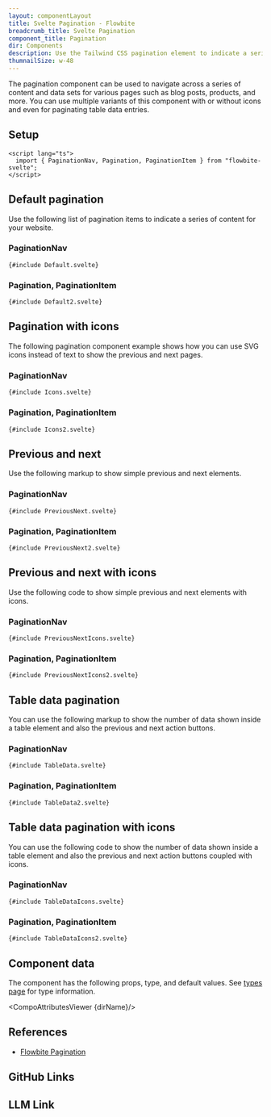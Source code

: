 ```yaml
---
layout: componentLayout
title: Svelte Pagination - Flowbite
breadcrumb_title: Svelte Pagination
component_title: Pagination
dir: Components
description: Use the Tailwind CSS pagination element to indicate a series of content across various pages
thumnailSize: w-48
---
```


<script lang="ts">
  import { CompoAttributesViewer,  GitHubCompoLinks, toKebabCase, LlmLink } from '../../utils'
  import { Badge, Heading, P, A } from '$lib'
  const dirName = toKebabCase(component_title)
</script>

The pagination component can be used to navigate across a series of content and data sets for various pages such as blog posts, products, and more. You can use multiple variants of this component with or without icons and even for paginating table data entries.

## Setup

```svelte example hideOutput
<script lang="ts">
  import { PaginationNav, Pagination, PaginationItem } from "flowbite-svelte";
</script>
```

## Default pagination

Use the following list of pagination items to indicate a series of content for your website.

### PaginationNav

```svelte example class="flex flex-col justify-center items-center gap-3" hideResponsiveButtons
{#include Default.svelte}
```

### Pagination, PaginationItem

```svelte example class="flex flex-col justify-center items-center gap-3" hideResponsiveButtons
{#include Default2.svelte}
```

## Pagination with icons

The following pagination component example shows how you can use SVG icons instead of text to show the previous and next pages.

### PaginationNav

```svelte example class="flex flex-col justify-center items-center gap-3" hideResponsiveButtons
{#include Icons.svelte}
```

### Pagination, PaginationItem

```svelte example class="flex flex-col justify-center items-center gap-3" hideResponsiveButtons
{#include Icons2.svelte}
```

## Previous and next

Use the following markup to show simple previous and next elements.

### PaginationNav

```svelte example class="flex flex-col justify-center items-center gap-3" hideResponsiveButtons
{#include PreviousNext.svelte}
```

### Pagination, PaginationItem

```svelte example class="flex flex-col justify-center items-center gap-3" hideResponsiveButtons
{#include PreviousNext2.svelte}
```

## Previous and next with icons

Use the following code to show simple previous and next elements with icons.

### PaginationNav

```svelte example class="flex flex-col justify-center items-center gap-3" hideResponsiveButtons
{#include PreviousNextIcons.svelte}
```

### Pagination, PaginationItem

```svelte example class="flex flex-col justify-center items-center gap-3" hideResponsiveButtons
{#include PreviousNextIcons2.svelte}
```

## Table data pagination

You can use the following markup to show the number of data shown inside a table element and also the previous and next action buttons.

### PaginationNav

```svelte example class="flex flex-col justify-center items-center gap-3" hideResponsiveButtons
{#include TableData.svelte}
```

### Pagination, PaginationItem

```svelte example class="flex flex-col justify-center items-center gap-3" hideResponsiveButtons
{#include TableData2.svelte}
```

## Table data pagination with icons

You can use the following code to show the number of data shown inside a table element and also the previous and next action buttons coupled with icons.

### PaginationNav

```svelte example class="flex flex-col justify-center items-center gap-3" hideResponsiveButtons
{#include TableDataIcons.svelte}
```

### Pagination, PaginationItem

```svelte example class="flex flex-col justify-center items-center gap-3" hideResponsiveButtons
{#include TableDataIcons2.svelte}
```

## Component data

The component has the following props, type, and default values. See [types page](/docs/pages/typescript) for type information.

<CompoAttributesViewer {dirName}/>

## References

- [Flowbite Pagination](https://flowbite.com/docs/components/pagination/)

## GitHub Links

<GitHubCompoLinks />

## LLM Link

<LlmLink />
